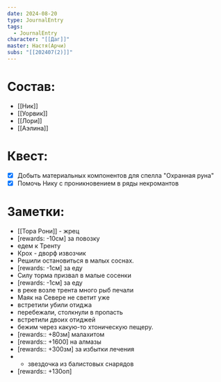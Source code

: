 ```yaml
---
date: 2024-08-20
type: JournalEntry
tags:
  - JournalEntry
character: "[[Даг]]"
master: Настя(Арчи)
subs: "[[202407(2)]]"
---
```

# Состав:
- [[Ник]]
- [[Уорвик]]
- [[Лори]]
- [[Аэлина]]
# Квест:
- [x] Добыть материальных компонентов для спелла "Охранная руна"
- [x] Помочь Нику с проникновением в ряды некромантов
# Заметки:
- [[Тора Рони]] - жрец
- [rewards: -10см] за повозку
- едем к Тренту
- Крох - дворф извозчик
- Решили остановиться в малых соснах.
- [rewards: -1см] за еду
- Силу торма призвал в малые сосенки
- [rewards: -1см] за еду
- в реке возле трента много рыб печали
- Маяк на Севере не светит уже
- встретили убили отиджа
- перебежали, столкнули в пропасть
- встретили двоих отиджей
- бежим через какую-то хтоническую пещеру.
- [rewards:: +80зм] малахитом
- [rewards:: +1600] на алмазы
- [rewards:: +300зм] за избытки лечения
- + звездочка из балистовых снарядов
- [rewards:: +130оп]
